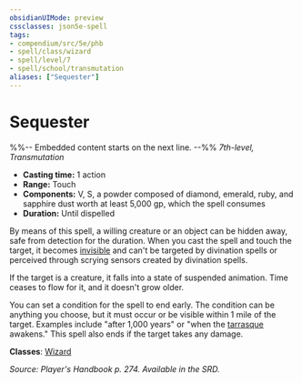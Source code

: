 ```yaml
---
obsidianUIMode: preview
cssclasses: json5e-spell
tags:
- compendium/src/5e/phb
- spell/class/wizard
- spell/level/7
- spell/school/transmutation
aliases: ["Sequester"]
---
```

# Sequester
%%-- Embedded content starts on the next line. --%%
*7th-level, Transmutation*  

- **Casting time:** 1 action
- **Range:** Touch
- **Components:** V, S, a powder composed of diamond, emerald, ruby, and sapphire dust worth at least 5,000 gp, which the spell consumes
- **Duration:** Until dispelled

By means of this spell, a willing creature or an object can be hidden away, safe from detection for the duration. When you cast the spell and touch the target, it becomes [invisible](rules/conditions.md#invisible) and can't be targeted by divination spells or perceived through scrying sensors created by divination spells.

If the target is a creature, it falls into a state of suspended animation. Time ceases to flow for it, and it doesn't grow older.

You can set a condition for the spell to end early. The condition can be anything you choose, but it must occur or be visible within 1 mile of the target. Examples include "after 1,000 years" or "when the [tarrasque](tarrasque.md) awakens." This spell also ends if the target takes any damage.

**Classes**: [Wizard](wizard.md)

*Source: Player's Handbook p. 274. Available in the SRD.*